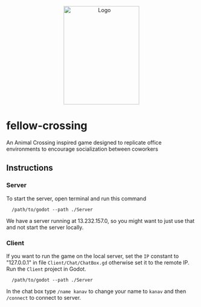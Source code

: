 <p align="center"> <img src="https://imgur.com/d4drRso.png" align="center" alt="Logo" width="200" height="260"></p>

# fellow-crossing
An Animal Crossing inspired game designed to replicate office environments to encourage socialization between coworkers

## Instructions

### Server
To start the server, open terminal and run this command

```
  /path/to/godot --path ./Server
```

We have a server running at 13.232.157.0, so you might want to just use that and not start the server locally.

### Client

If you want to run the game on the local server, set the `IP` constant to "127.0.0.1" in file `Client/Chat/ChatBox.gd` otherwise set it to the remote IP. Run the `Client` project in Godot.


```
  /path/to/godot --path ./Server
```

In the chat box type `/name kanav` to change your name to `kanav` and then `/connect` to connect to server.
